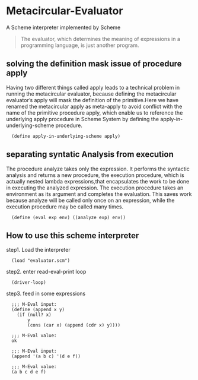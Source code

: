 # Metacircular-Evaluator
A Scheme interpreter implemented by Scheme


> The evaluator, which determines the meaning of expressions in a programming language, is just another program.


## solving the definition mask issue of procedure apply
Having two different things called apply leads to a technical problem in running the metacircular evaluator, because defining the metacircular evaluator’s apply will mask the definition of the primitive.Here we have renamed the metacircular apply as meta-apply to avoid conflict with the name of the primitive procedure apply, which enable us to reference the underlying apply procedure in Scheme System by defining the apply-in-underlying-scheme procedure.

      (define apply-in-underlying-scheme apply)

## separating syntatic Analysis from execution
The procedure analyze takes only the expression. It performs the syntactic analysis and returns a new procedure, the execution procedure, which is actually nested lambda expressions,that encapsulates the work to be done in executing the analyzed expression. The execution procedure takes an environment as its argument and completes the evaluation. This saves work because analyze will be called only once on an expression, while the execution procedure may be called many times.

      (define (eval exp env) ((analyze exp) env))
## How to use this scheme interpreter
step1. Load the interpreter

      (load "evaluator.scm")

step2. enter read-eval-print loop

      (driver-loop)
      
step3. feed in some expressions


      ;;; M-Eval input:
      (define (append x y)
        (if (null? x)
            y
            (cons (car x) (append (cdr x) y))))
            
      ;;; M-Eval value:
      ok

      ;;; M-Eval input:
      (append '(a b c) '(d e f))

      ;;; M-Eval value:
      (a b c d e f)
